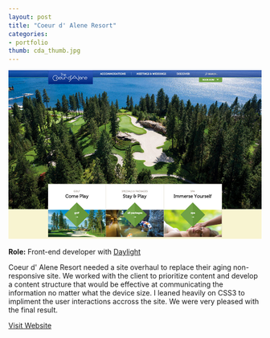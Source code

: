 ```yaml
---
layout: post
title: "Coeur d' Alene Resort"
categories:
- portfolio
thumb: cda_thumb.jpg
---
```


<img src="/assets/images/portfolio/cda_main.jpg" alt="Coeur d' Alene Resort">

**Role:** Front-end developer with [Daylight](http://thedaylightstudio.com)

Coeur d' Alene Resort needed a site overhaul to replace their aging non-responsive site. We worked with the client to prioritize content and develop a content structure that would be effective at communicating the information no matter what the device size. I leaned heavily on CSS3 to impliment the user interactions accross the site. We were very pleased with the final result.

[Visit Website](http://cdaresort.com)
